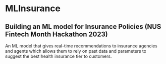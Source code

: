 # MLInsurance
## Building an ML model for Insurance Policies (NUS Fintech Month Hackathon 2023)
    
An ML model that gives real-time recommendations to insurance agencies and agents which allows them to rely on past data and parameters to suggest the best health insurance tier to customers.
